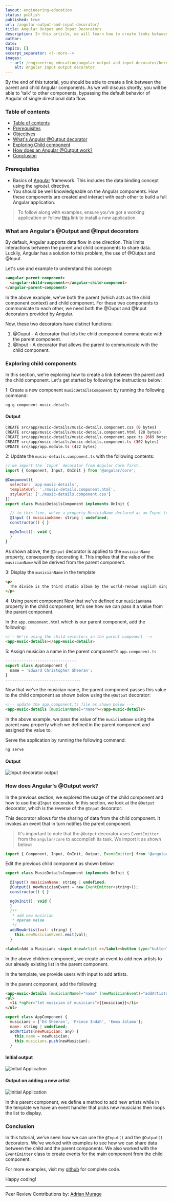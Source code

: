 ```yaml
---
layout: engineering-education
status: publish
published: true
url: /angular-output-and-input-decorator/
title: Angular Output and Input Decorators
description: In this article, we will learn how to create links between child and parent componenets using the input and output decorators in Angular.
author: 
date: 
topics: []
excerpt_separator: <!--more-->
images:
  - url: /engineering-education/angular-output-and-input-decorator/hero.jpg
    alt: Angular input output decorator
---
```

By the end of this tutorial, you should be able to create a link between the parent and child Angular components. As we will discuss shortly, you will be able to 'talk' to other components, bypassing the default behavior of Angular of single directional data flow. 
<!--more-->
### Table of contents
- [Table of contents](#table-of-content)
- [Prerequisites](#prerequisites)
- [Objectives](#objectives)
- [What's Angular @Output decorator](#whats-angular-output-decorator)
- [Exploring Child component](#exploring-child-component)
- [How does an Angular @Output work?](#how-does-an-angular-output-work)
- [Conclusion](#conclusion)

### Prerequisites
- Basics of [Angular](https://angular.io/docs) framework. This includes the data binding concept using the `ngModel` directive.  
- You should be well knowledgeable on the Angular components. How these components are created and interact with each other to build a full Angular application.

> To follow along with examples, ensure you've got a working application or follow [this](https://angular.io/docs) link to install a new application. 

### What are Angular's @Output and @Input decorators
By default, Angular supports data flow in one direction. This limits interactions between the parent and child components to share data. Luckily, Angular has a solution to this problem, the use of @Output and @Input.  

Let's use and example to understand this concept:

```HTML
<angular-parent-component>
  <angular-child-component></angular-child-component>
</angular-parent-component>
```

In the above example, we've both the parent (which acts as the child component context) and child component.  For these two components to communicate to each other, we need both the @Ouput and @Input decorators provided by Angular.

Now, these two decorators have distinct functions:  

1. @Ouput - A decorator that lets the child component communicate with the parent component.  
2. @Input - A decorator that allows the parent to communicate with the child component.

### Exploring child components
In this section, we're exploring how to create a link between the parent and the child component. Let's get started by following the instructions below:  

1: Create a new component `musicDetailsComponent` by running the following command:

```bash
ng g component music-details
```

#### Output

```bash
CREATE src/app/music-details/music-details.component.css (0 bytes)
CREATE src/app/music-details/music-details.component.html (28 bytes)
CREATE src/app/music-details/music-details.component.spec.ts (669 bytes)
CREATE src/app/music-details/music-details.component.ts (302 bytes)
UPDATE src/app/app.module.ts (422 bytes)

```

2: Update the `music-details.component.ts` with the following contents:

```javascript
// we import the `Input` decorator from Angular Core first.
import { Component, Input, OnInit } from '@angular/core';

@Component({
  selector: 'app-music-details',
  templateUrl: './music-details.component.html',
  styleUrls: ['./music-details.component.css']
})
export class MusicDetailsComponent implements OnInit {

  // in this line, we've a property MusiciaName declared as an Input.(refer to Input decorator role in the previous section)
  @Input () musicianName: string | undefined;
  constructor() { }

  ngOnInit(): void {
  }
}
```

As shown above, the `@Input` decorator is applied to the `musicianName` property, consequently decorating it. This implies that the value of the `musicianName` will be derived from the parent component.  

3: Display the `musicianName` in the template

```html
<p>
  The divide is the third studio album by the world-renown English singer, {{musicianName}}
</p>

```

4: Using parent component
Now that we've defined our `musicianName` property in the child component, let's see how we can pass it a value from the parent component.  

In the `app.component.html` which is our parent component, add the following:

```html
<!-- We're using the child selectors in the parent component -->
<app-music-details></app-music-details>
```

5: Assign musician a name in the parent component's `app.component.ts`

```javascript
-------------------------------
export class AppComponent {
  name = 'Edward Christopher Sheeran';
}
---------------------------------
```

Now that we've the musician name, the parent component passes this value to the child component as shown below using the `@Output` decorator:  

```html
<!-- update the app.component.ts file as shown below -->
<app-music-details [musicianName]="name"></app-music-details>

```

In the above example, we pass the value of the `musicianName` using the parent `name` property which we defined in the parent component and assigned the value to.  

Serve the application by running the following command:  

```bash
ng serve
```

#### Output

![Input decorator output](/engineering-education/angular-output-and-input-decorator/input.png)

### How does Angular's @Output work?
In the previous section, we explored the usage of the child component and how to use the `@Input` decorator. In this section, we look at the `@Output` decorator, which is the reverse of the `@Input` decorator.

This decorator allows for the sharing of data from the child component. It invokes an event that in turn notifies the parent component.  

> It's important to note that the `@Output` decorator uses `EventEmitter` from the `angular/core` to accomplish its task. We import it as shown below:

```ts
import { Component, Input, OnInit, Output, EventEmitter} from '@angular/core';

```

Edit the previous child component as shown below:

```javascript
export class MusicDetailsComponent implements OnInit {

  @Input() musicianName: string | undefined;
  @Output() newMusicianEvent = new EventEmitter<string>();
  constructor() { }

  ngOnInit(): void {
  }
  /**
   * add new musician
   * @param value
   */
  addNewArtist(val: string) {
    this.newMusicianEvent.emit(val);
  }
```

```html
<label>Add a Musician: <input #newArtist ></label><button type="button" (click)="addNewArtist(newArtist.value)">Add to parent's  musician list</button>


```

In the above children component, we create an event to add new artists to our already existing list in the parent component.  

In the template, we provide users with input to add artists.  

In the parent component, add the following:  

```html
<app-music-details [musicianName]="name" (newMusicianEvent)="addArtists($event)"></app-music-details>
<ul>
  <li *ngFor="let musician of musicians">{{musician}}</li>
</ul>
```

```javascript
export class AppComponent {
  musicians = ['Ed Sheeran', 'Prince Indah', 'Emma Jalamo'];
  name: string | undefined;
  addArtists(newMusician: any) {
    this.name = newMusician;
    this.musicians.push(newMusician);
  }
```
#### Initial output
![Initial Application](/engineering-education/angular-output-and-input-decorator/original-output.png)

#### Output on adding a new artist
![Initial Application](/engineering-education/angular-output-and-input-decorator/added-artist.png)

In this parent component, we define a method to add new artists while in the template we have an event handler that picks new musicians then loops the list to display.

### Conclusion
In this tutorial, we've seen how we can use the `@Input()` and the `@Output()` decorators. We've worked with examples to see how we can share data between the child and the parent components. We also worked with the `EventEmitter` class to create events for the main component from the child component.  

For more examples, visit my [github](https://github.com/odiwuoramos/angular-output) for complete code.

Happy coding!

---
Peer Review Contributions by: [Adrian Murage](/engineering-education/authors/adrian-murage/)
